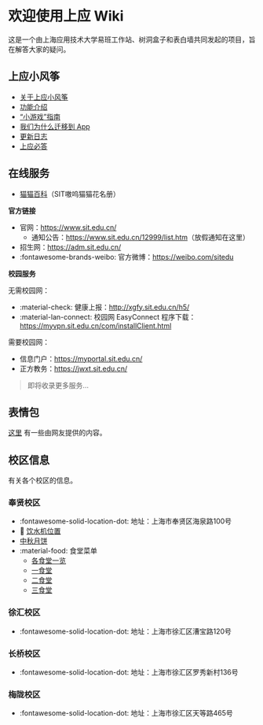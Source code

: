# 欢迎使用上应 Wiki

这是一个由上海应用技术大学易班工作站、树洞盒子和表白墙共同发起的项目，旨在解答大家的疑问。

## 上应小风筝

- [关于上应小风筝](./kite-app/about/)
- [功能介绍](./kite-app/feature/)
- [“小游戏”指南](./kite-app/game/)
- [我们为什么迁移到 App](./kite-app/why-do-we-migrate/)
- [更新日志](./kite-app/changelog/)
- [上应必答](./kite-app/bbs/)
<!-- - [未来功能](./kite-app/todo/) -->

## 在线服务

- [猫猫百科](./aowu/)（SIT嗷呜猫猫花名册）

**官方链接**

- 官网：<https://www.sit.edu.cn/>
	- 通知公告：<https://www.sit.edu.cn/12999/list.htm>（放假通知在这里）
- 招生网：<https://adm.sit.edu.cn/>
- :fontawesome-brands-weibo: 官方微博：<https://weibo.com/sitedu>

**校园服务**

无需校园网：

- :material-check:       健康上报：<http://xgfy.sit.edu.cn/h5/>
- :material-lan-connect: 校园网 EasyConnect 程序下载：<https://myvpn.sit.edu.cn/com/installClient.html>

需要校园网：

- 信息门户：<https://myportal.sit.edu.cn/>
- 正方教务：<https://jwxt.sit.edu.cn/>

> 即将收录更多服务…

## 表情包

[这里](./emotion/) 有一些由网友提供的内容。

## 校区信息

有关各个校区的信息。

### 奉贤校区

- :fontawesome-solid-location-dot: 地址：上海市奉贤区海泉路100号
- :potable_water: [饮水机位置](./fengxian/water/)
- [中秋月饼](./fengxian/moon-cake/)
- :material-food: 食堂菜单
	- [各食堂一览](./fengxian/canteen-menu/)
	- [一食堂](./fengxian/canteen-menu/canteen-1/)
	- [二食堂](./fengxian/canteen-menu/canteen-2/)
	- [三食堂](./fengxian/canteen-menu/canteen-3/)

### 徐汇校区

- :fontawesome-solid-location-dot: 地址：上海市徐汇区漕宝路120号

### 长桥校区

- :fontawesome-solid-location-dot: 地址：上海市徐汇区罗秀新村136号

### 梅陇校区

- :fontawesome-solid-location-dot: 地址：上海市徐汇区天等路465号


